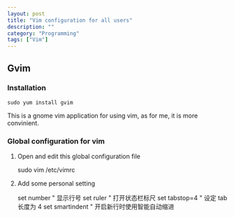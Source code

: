 ```yaml
---
layout: post
title: "Vim configuration for all users"
description: ""
category: "Programming"
tags: ["Vim"]
---
```


## Gvim

### Installation

    sudo yum install gvim

This is a gnome vim application for using vim, as for me, it is more convinient.

### Global configuration for vim

1. Open and edit this global configuration file

    sudo vim /etc/vimrc

2. Add some personal setting

    set number " 显示行号
	set ruler " 打开状态栏标尺
	set tabstop=4 " 设定 tab 长度为 4
	set smartindent " 开启新行时使用智能自动缩进




